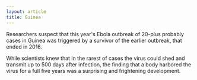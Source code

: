 ```yaml
---
layout: article
title: Guinea
---
```


Researchers suspect that this year's Ebola outbreak of 20-plus probably cases in Guinea was triggered by a survivor of the earlier outbreak, that ended in 2016.

While scientists knew that in the rarest of cases the virus could shed and transmit up to 500 days after infection, the finding that a body harbored the virus for a full five years was a surprising and frightening development.
